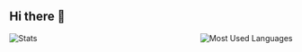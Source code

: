 ## Hi there 👋


<img alt="Stats" align="left" src="https://github-readme-stats.vercel.app/api?username=Schumert&show_icons=true&theme=transparent&hide_border=true" rank_icon="GITHUB" />
<img alt="Most Used Languages" align="right" src="https://github-readme-stats.vercel.app/api/top-langs/?username=Schumert&show_icons=true&theme=transparent&hide_border=true" />
<!--
Here are some ideas to get you started:

- 🔭 I’m currently working on ...
- 🌱 I’m currently learning ...
- 👯 I’m looking to collaborate on ...
- 🤔 I’m looking for help with ...
- 💬 Ask me about ...
- 📫 How to reach me: ...
- 😄 Pronouns: ...
- ⚡ Fun fact: ...
-->
